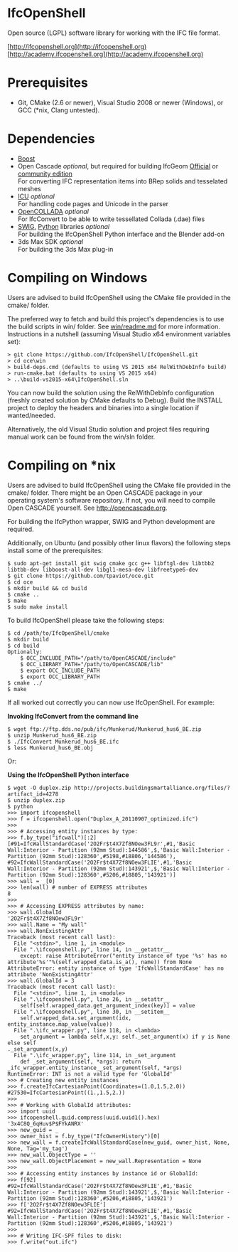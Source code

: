 IfcOpenShell 
============
Open source (LGPL) software library for working with the IFC file format.

[http://ifcopenshell.org](http://ifcopenshell.org)  
[http://academy.ifcopenshell.org](http://academy.ifcopenshell.org)


Prerequisites
=============
* Git, CMake (2.6 or newer), Visual Studio 2008 or newer (Windows), or GCC (*nix, Clang untested).


Dependencies
============
* [Boost](http://www.boost.org/)
* Open Cascade *optional*, but required for building IfcGeom
  [Official](http://www.opencascade.org/getocc/download/loadocc/) or [community edition](https://github.com/tpaviot/oce)  
  For converting IFC representation items into BRep solids and tesselated meshes
* [ICU](http://site.icu-project.org/) *optional*  
  For handling code pages and Unicode in the parser
* [OpenCOLLADA](https://github.com/khronosGroup/OpenCOLLADA/) *optional*  
  For IfcConvert to be able to write tessellated Collada (.dae) files
* [SWIG](http://www.swig.org/), [Python](https://www.python.org/) libraries *optional*  
  For building the IfcOpenShell Python interface and the Blender add-on
* 3ds Max SDK *optional*  
  For building the 3ds Max plug-in


Compiling on Windows
====================
Users are advised to build IfcOpenShell using the CMake file provided in
the cmake/ folder.

The preferred way to fetch and build this project's dependencies is to use the build scripts
in win/ folder. See [win/readme.md] for more information. Instructions in a nutshell
(assuming Visual Studio x64 environment variables set):

    > git clone https://github.com/IfcOpenShell/IfcOpenShell.git
    > cd oce\win
    > build-deps.cmd (defaults to using VS 2015 x64 RelWithDebInfo build)
    > run-cmake.bat (defaults to using VS 2015 x64)
    > ..\build-vs2015-x64\IfcOpenShell.sln

You can now build the solution using the RelWithDebInfo configuration (freshly created solution by CMake defaults to Debug).
Build the INSTALL project to deploy the headers and binaries into a single location if wanted/needed.

Alternatively, the old Visual Studio solution and project files requiring manual work can
be found from the win/sln folder.


Compiling on *nix
=================
Users are advised to build IfcOpenShell using the CMake file provided in
the cmake/ folder. There might be an Open CASCADE package in your operating
system's software repository. If not, you will need to compile Open 
CASCADE yourself. See http://opencascade.org.

For building the IfcPython wrapper, SWIG and Python development are
required.

Additionally, on Ubuntu (and possibly other linux flavors) the following steps
install some of the prerequisites:

    $ sudo apt-get install git swig cmake gcc g++ libftgl-dev libtbb2 libtbb-dev libboost-all-dev libgl1-mesa-dev libfreetype6-dev
    $ git clone https://github.com/tpaviot/oce.git
    $ cd oce
    $ mkdir build && cd build
    $ cmake ..
    $ make
    $ sudo make install   

To build IfcOpenShell please take the following steps:

    $ cd /path/to/IfcOpenShell/cmake
    $ mkdir build
    $ cd build
    Optionally:
        $ OCC_INCLUDE_PATH="/path/to/OpenCASCADE/include"
        $ OCC_LIBRARY_PATH="/path/to/OpenCASCADE/lib"
        $ export OCC_INCLUDE_PATH
        $ export OCC_LIBRARY_PATH
    $ cmake ../
    $ make

If all worked out correctly you can now use IfcOpenShell. For example:

**Invoking IfcConvert from the command line**

    $ wget ftp://ftp.dds.no/pub/ifc/Munkerud/Munkerud_hus6_BE.zip
    $ unzip Munkerud_hus6_BE.zip
    $ ./IfcConvert Munkerud_hus6_BE.ifc
    $ less Munkerud_hus6_BE.obj

Or:

**Using the IfcOpenShell Python interface**

    $ wget -O duplex.zip http://projects.buildingsmartalliance.org/files/?artifact_id=4278
    $ unzip duplex.zip
    $ python
    >>> import ifcopenshell
    >>> f = ifcopenshell.open("Duplex_A_20110907_optimized.ifc")
    >>>
    >>> # Accessing entity instances by type:
    >>> f.by_type("ifcwall")[:2]
    [#91=IfcWallStandardCase('2O2Fr$t4X7Zf8NOew3FL9r',#1,'Basic Wall:Interior - Partition (92mm Stud):144586',$,'Basic Wall:Interior - Partition (92mm Stud):128360',#5198,#18806,'144586'), #92=IfcWallStandardCase('2O2Fr$t4X7Zf8NOew3FLIE',#1,'Basic Wall:Interior - Partition (92mm Stud):143921',$,'Basic Wall:Interior - Partition (92mm Stud):128360',#5206,#18805,'143921')]
    >>> wall = _[0]
    >>> len(wall) # number of EXPRESS attributes
    8
    >>>
    >>> # Accessing EXPRESS attributes by name:
    >>> wall.GlobalId 
    '2O2Fr$t4X7Zf8NOew3FL9r'
    >>> wall.Name = "My wall"
    >>> wall.NonExistingAttr
    Traceback (most recent call last):
      File "<stdin>", line 1, in <module>
      File ".\ifcopenshell.py", line 14, in __getattr__
        except: raise AttributeError("entity instance of type '%s' has no attribute'%s'"%(self.wrapped_data.is_a(), name)) from None
    AttributeError: entity instance of type 'IfcWallStandardCase' has no attribute 'NonExistingAttr'
    >>> wall.GlobalId = 3
    Traceback (most recent call last):
      File "<stdin>", line 1, in <module>
      File ".\ifcopenshell.py", line 26, in __setattr__
        self[self.wrapped_data.get_argument_index(key)] = value
      File ".\ifcopenshell.py", line 30, in __setitem__
        self.wrapped_data.set_argument(idx, entity_instance.map_value(value))
      File ".\ifc_wrapper.py", line 118, in <lambda>
        set_argument = lambda self,x,y: self._set_argument(x) if y is None else self
    ._set_argument(x,y)
      File ".\ifc_wrapper.py", line 114, in _set_argument
        def _set_argument(self, *args): return _ifc_wrapper.entity_instance__set_argument(self, *args)
    RuntimeError: INT is not a valid type for 'GlobalId'
    >>> # Creating new entity instances
    >>> f.createIfcCartesianPoint(Coordinates=(1.0,1.5,2.0))
    #27530=IfcCartesianPoint((1.,1.5,2.))
    >>> 
    >>> # Working with GlobalId attributes:
    >>> import uuid
    >>> ifcopenshell.guid.compress(uuid.uuid1().hex)
    '3x4C8Q_6qHuv$P$FYkANRX'
    >>> new_guid = _
    >>> owner_hist = f.by_type("IfcOwnerHistory")[0]
    >>> new_wall = f.createIfcWallStandardCase(new_guid, owner_hist, None, None, Tag='my_tag')
    >>> new_wall.ObjectType = ''
    >>> new_wall.ObjectPlacement = new_wall.Representation = None
    >>>
    >>> # Accessing entity instances by instance id or GlobalId:
    >>> f[92]
    #92=IfcWallStandardCase('2O2Fr$t4X7Zf8NOew3FLIE',#1,'Basic Wall:Interior - Partition (92mm Stud):143921',$,'Basic Wall:Interior - Partition (92mm Stud):128360',#5206,#18805,'143921')
    >>> f['2O2Fr$t4X7Zf8NOew3FLIE']
    #92=IfcWallStandardCase('2O2Fr$t4X7Zf8NOew3FLIE',#1,'Basic Wall:Interior - Partition (92mm Stud):143921',$,'Basic Wall:Interior - Partition (92mm Stud):128360',#5206,#18805,'143921')
    >>>
    >>> # Writing IFC-SPF files to disk:
    >>> f.write("out.ifc")

[win/readme.md]: https://github.com/IfcOpenShell/IfcOpenShell/tree/master/win/readme.md "win/readme.md"